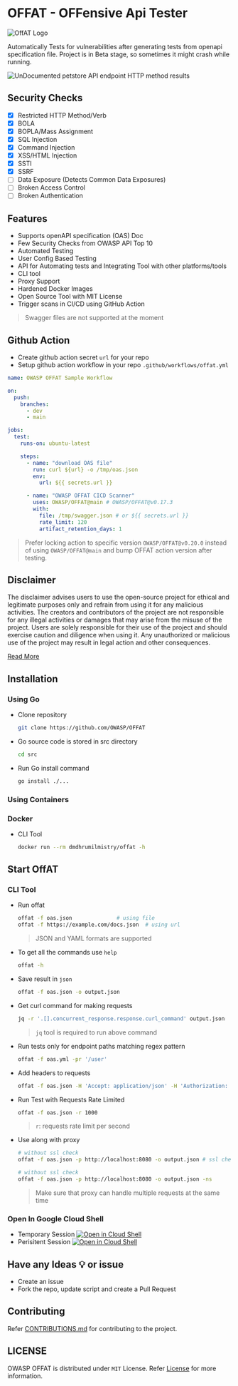 # OFFAT - OFFensive Api Tester

![OffAT Logo](/assets/images/logos/offat-3.png)

Automatically Tests for vulnerabilities after generating tests from openapi specification file. Project is in Beta stage, so sometimes it might crash while running.

![UnDocumented petstore API endpoint HTTP method results](/assets/images/tests/offat-v0.5.0.png)

## Security Checks

- [x] Restricted HTTP Method/Verb
- [x] BOLA
- [x] BOPLA/Mass Assignment
- [x] SQL Injection
- [x] Command Injection
- [x] XSS/HTML Injection
- [x] SSTI
- [x] SSRF
- [ ] Data Exposure (Detects Common Data Exposures)
- [ ] Broken Access Control
- [ ] Broken Authentication

## Features

- Supports openAPI specification (OAS) Doc
- Few Security Checks from OWASP API Top 10
- Automated Testing
- User Config Based Testing
- API for Automating tests and Integrating Tool with other platforms/tools
- CLI tool
- Proxy Support
- Hardened Docker Images
- Open Source Tool with MIT License
- Trigger scans in CI/CD using GitHub Action

> Swagger files are not supported at the moment

## Github Action

- Create github action secret `url` for your repo
- Setup github action workflow in your repo `.github/workflows/offat.yml`

```yml
name: OWASP OFFAT Sample Workflow

on:
  push:
    branches:
      - dev
      - main

jobs:
  test:
    runs-on: ubuntu-latest

    steps:
      - name: "download OAS file"
        run: curl ${url} -o /tmp/oas.json
        env:
          url: ${{ secrets.url }}

      - name: "OWASP OFFAT CICD Scanner"
        uses: OWASP/OFFAT@main # OWASP/OFFAT@v0.17.3
        with:
          file: /tmp/swagger.json # or ${{ secrets.url }}
          rate_limit: 120
          artifact_retention_days: 1
```

> Prefer locking action to specific version `OWASP/OFFAT@v0.20.0` instead of using `OWASP/OFFAT@main` and bump OFFAT action version after testing.

## Disclaimer

The disclaimer advises users to use the open-source project for ethical and legitimate purposes only and refrain from using it for any malicious activities. The creators and contributors of the project are not responsible for any illegal activities or damages that may arise from the misuse of the project. Users are solely responsible for their use of the project and should exercise caution and diligence when using it. Any unauthorized or malicious use of the project may result in legal action and other consequences.

[Read More](./DISCLAIMER.md)

## Installation

### Using Go

- Clone repository

    ```bash
    git clone https://github.com/OWASP/OFFAT
    ```

- Go source code is stored in src directory

    ```bash
    cd src
    ```

- Run Go install command

    ```bash
    go install ./...
    ```

### Using Containers

### Docker

- CLI Tool

  ```bash
  docker run --rm dmdhrumilmistry/offat -h
  ```

## Start OffAT

### CLI Tool

- Run offat

  ```bash
  offat -f oas.json              # using file
  offat -f https://example.com/docs.json  # using url
  ```

  > JSON and YAML formats are supported

- To get all the commands use `help`

  ```bash
  offat -h
  ```

- Save result in `json`

  ```bash
  offat -f oas.json -o output.json
  ```

- Get curl command for making requests

  ```bash
  jq -r '.[].concurrent_response.response.curl_command' output.json
  ```
  > `jq` tool is required to run above command

- Run tests only for endpoint paths matching regex pattern

  ```bash
  offat -f oas.yml -pr '/user'
  ```

- Add headers to requests

  ```bash
  offat -f oas.json -H 'Accept: application/json' -H 'Authorization: Bearer YourJWTToken'
  ```

- Run Test with Requests Rate Limited

  ```bash
  offat -f oas.json -r 1000
  ```

  > `r`: requests rate limit per second

- Use along with proxy

  ```bash
  # without ssl check
  offat -f oas.json -p http://localhost:8080 -o output.json # ssl checks are disabled by default to avoid certificate installations

  # without ssl check
  offat -f oas.json -p http://localhost:8080 -o output.json -ns
  ```

  > Make sure that proxy can handle multiple requests at the same time

<!-- - Use user provided inputs for generating tests

  ```bash
  offat -f oas.json -tdc test_data_config.yaml
  ```

  `test_data_config.yaml`

  ```yaml
  actors:
    - actor1:
      request_headers:
        - name: Authorization
          value: Bearer [Token1]
        - name: User-Agent
          value: offat-actor1

      query:
        - name: id
          value: 145
          type: int
        - name: country
          value: uk
          type: str
        - name: city
          value: london
          type: str

      body:
        - name: name
          value: actorone
          type: str
        - name: email
          value: actorone@example.com
          type: str
        - name: phone
          value: +11233211230
          type: str

      unauthorized_endpoints: # For broken access control
        - "/store/order/.*"

    - actor2:
        request_headers:
          - name: Authorization
            value: Bearer [Token2]
          - name: User-Agent
            value: offat-actor2

        query:
          - name: id
            value: 199
            type: int
          - name: country
            value: uk
            type: str
          - name: city
            value: leeds
            type: str

        body:
          - name: name
            value: actortwo
            type: str
          - name: email
            value: actortwo@example.com
            type: str
          - name: phone
            value: +41912312311
            type: str
  ``` -->

### Open In Google Cloud Shell

- Temporary Session
  [![Open in Cloud Shell](https://gstatic.com/cloudssh/images/open-btn.svg)](https://shell.cloud.google.com/cloudshell/editor?cloudshell_git_repo=https://github.com/OWASP/OFFAT.git&ephemeral=true&show=terminal&cloudshell_print=./DISCLAIMER.md)
- Perisitent Session
  [![Open in Cloud Shell](https://gstatic.com/cloudssh/images/open-btn.svg)](https://shell.cloud.google.com/cloudshell/editor?cloudshell_git_repo=https://github.com/OWASP/OFFAT.git&ephemeral=false&show=terminal&cloudshell_print=./DISCLAIMER.md)

## Have any Ideas 💡 or issue

- Create an issue
- Fork the repo, update script and create a Pull Request

## Contributing

Refer [CONTRIBUTIONS.md](/CONTRIBUTING.md) for contributing to the project.

## LICENSE

OWASP OFFAT is distributed under `MIT` License. Refer [License](/LICENSE.md) for more information.
